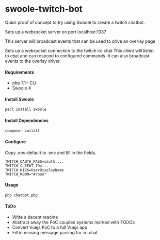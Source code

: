 # swoole-twitch-bot

Quick proof of concept to try using Swoole to create a twitch chatbot.

Sets up a websocket server on port localhost:1337

This server will broadcast events that can be used to drive an overlay page  

Sets up a websocket connection to the twitch irc chat
This client will listen to chat and can respond to configured commands.
It can also broadcast events to the overlay driver. 

#### Requirements

* php 7.1+ CLI 
* Swoole 4

#### Install Swoole
```bash
pecl install swoole
```
#### Install Dependencies
```bash
composer install
```
#### Configure
Copy .env-default to .env and fill in the fields.  
```
TWITCH_OAUTH_PASS=oauth:...
TWITCH_CLIENT_ID=...
TWITCH_NICK=UserDisplayName
TWITCH_ROOM="#room"
```

#### Usage
```bash
php chatbot.php
```

#### ToDo 
* Write a decent readme
* Abstract away the PoC coupled systems marked with TODOs
* Convert Vuejs PoC to a full Vuejs app
* Fill in missing message parsing for irc chat
 